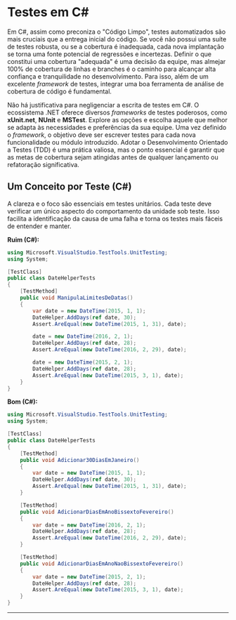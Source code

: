 # **Testes em C#**

Em C#, assim como preconiza o "Código Limpo", testes automatizados são mais cruciais que a entrega inicial do código. Se você não possui uma suíte de testes robusta, ou se a cobertura é inadequada, cada nova implantação se torna uma fonte potencial de regressões e incertezas. Definir o que constitui uma cobertura "adequada" é uma decisão da equipe, mas almejar 100% de cobertura de linhas e branches é o caminho para alcançar alta confiança e tranquilidade no desenvolvimento. Para isso, além de um excelente *framework* de testes, integrar uma boa ferramenta de análise de cobertura de código é fundamental.

Não há justificativa para negligenciar a escrita de testes em C#. O ecossistema .NET oferece diversos *frameworks* de testes poderosos, como **xUnit.net**, **NUnit** e **MSTest**. Explore as opções e escolha aquele que melhor se adapta às necessidades e preferências da sua equipe. Uma vez definido o *framework*, o objetivo deve ser escrever testes para cada nova funcionalidade ou módulo introduzido. Adotar o Desenvolvimento Orientado a Testes (TDD) é uma prática valiosa, mas o ponto essencial é garantir que as metas de cobertura sejam atingidas antes de qualquer lançamento ou refatoração significativa.

## Um Conceito por Teste (C#)

A clareza e o foco são essenciais em testes unitários. Cada teste deve verificar um único aspecto do comportamento da unidade sob teste. Isso facilita a identificação da causa de uma falha e torna os testes mais fáceis de entender e manter.

**Ruim (C#):**

```csharp
using Microsoft.VisualStudio.TestTools.UnitTesting;
using System;

[TestClass]
public class DateHelperTests
{
    [TestMethod]
    public void ManipulaLimitesDeDatas()
    {
        var date = new DateTime(2015, 1, 1);
        DateHelper.AddDays(ref date, 30);
        Assert.AreEqual(new DateTime(2015, 1, 31), date);

        date = new DateTime(2016, 2, 1);
        DateHelper.AddDays(ref date, 28);
        Assert.AreEqual(new DateTime(2016, 2, 29), date);

        date = new DateTime(2015, 2, 1);
        DateHelper.AddDays(ref date, 28);
        Assert.AreEqual(new DateTime(2015, 3, 1), date);
    }
}
```

**Bom (C#):**

```csharp
using Microsoft.VisualStudio.TestTools.UnitTesting;
using System;

[TestClass]
public class DateHelperTests
{
    [TestMethod]
    public void Adicionar30DiasEmJaneiro()
    {
        var date = new DateTime(2015, 1, 1);
        DateHelper.AddDays(ref date, 30);
        Assert.AreEqual(new DateTime(2015, 1, 31), date);
    }

    [TestMethod]
    public void AdicionarDiasEmAnoBissextoFevereiro()
    {
        var date = new DateTime(2016, 2, 1);
        DateHelper.AddDays(ref date, 28);
        Assert.AreEqual(new DateTime(2016, 2, 29), date);
    }

    [TestMethod]
    public void AdicionarDiasEmAnoNaoBissextoFevereiro()
    {
        var date = new DateTime(2015, 2, 1);
        DateHelper.AddDays(ref date, 28);
        Assert.AreEqual(new DateTime(2015, 3, 1), date);
    }
}
```

---
